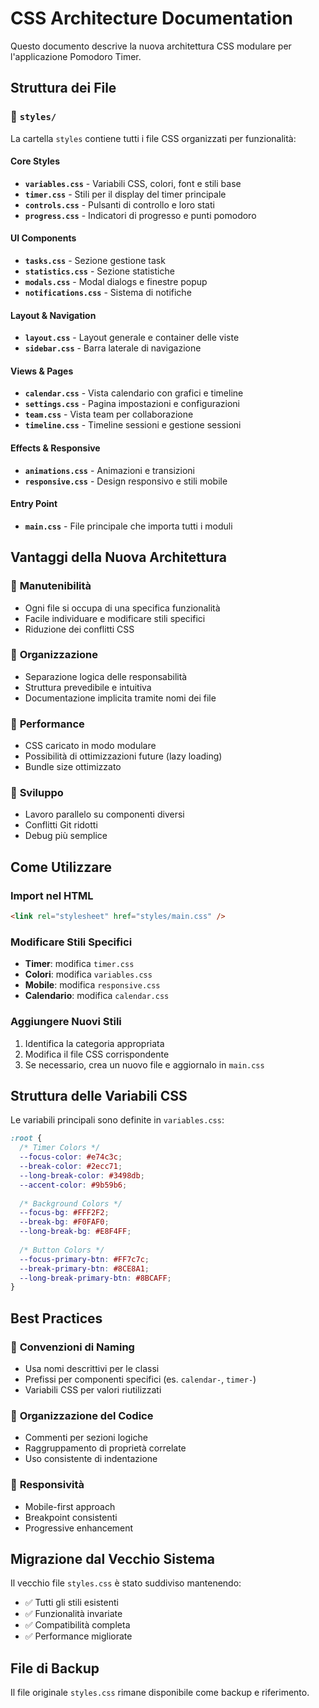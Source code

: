 # CSS Architecture Documentation

Questo documento descrive la nuova architettura CSS modulare per l'applicazione Pomodoro Timer.

## Struttura dei File

### 📁 `styles/`

La cartella `styles` contiene tutti i file CSS organizzati per funzionalità:

#### **Core Styles**
- **`variables.css`** - Variabili CSS, colori, font e stili base
- **`timer.css`** - Stili per il display del timer principale
- **`controls.css`** - Pulsanti di controllo e loro stati
- **`progress.css`** - Indicatori di progresso e punti pomodoro

#### **UI Components**
- **`tasks.css`** - Sezione gestione task
- **`statistics.css`** - Sezione statistiche
- **`modals.css`** - Modal dialogs e finestre popup
- **`notifications.css`** - Sistema di notifiche

#### **Layout & Navigation**
- **`layout.css`** - Layout generale e container delle viste
- **`sidebar.css`** - Barra laterale di navigazione

#### **Views & Pages**
- **`calendar.css`** - Vista calendario con grafici e timeline
- **`settings.css`** - Pagina impostazioni e configurazioni
- **`team.css`** - Vista team per collaborazione
- **`timeline.css`** - Timeline sessioni e gestione sessioni

#### **Effects & Responsive**
- **`animations.css`** - Animazioni e transizioni
- **`responsive.css`** - Design responsivo e stili mobile

#### **Entry Point**
- **`main.css`** - File principale che importa tutti i moduli

## Vantaggi della Nuova Architettura

### 🚀 **Manutenibilità**
- Ogni file si occupa di una specifica funzionalità
- Facile individuare e modificare stili specifici
- Riduzione dei conflitti CSS

### 🎯 **Organizzazione**
- Separazione logica delle responsabilità
- Struttura prevedibile e intuitiva
- Documentazione implicita tramite nomi dei file

### 📱 **Performance**
- CSS caricato in modo modulare
- Possibilità di ottimizzazioni future (lazy loading)
- Bundle size ottimizzato

### 🔧 **Sviluppo**
- Lavoro parallelo su componenti diversi
- Conflitti Git ridotti
- Debug più semplice

## Come Utilizzare

### Import nel HTML
```html
<link rel="stylesheet" href="styles/main.css" />
```

### Modificare Stili Specifici
- **Timer**: modifica `timer.css`
- **Colori**: modifica `variables.css`  
- **Mobile**: modifica `responsive.css`
- **Calendario**: modifica `calendar.css`

### Aggiungere Nuovi Stili
1. Identifica la categoria appropriata
2. Modifica il file CSS corrispondente
3. Se necessario, crea un nuovo file e aggiornalo in `main.css`

## Struttura delle Variabili CSS

Le variabili principali sono definite in `variables.css`:

```css
:root {
  /* Timer Colors */
  --focus-color: #e74c3c;
  --break-color: #2ecc71;
  --long-break-color: #3498db;
  --accent-color: #9b59b6;
  
  /* Background Colors */
  --focus-bg: #FFF2F2;
  --break-bg: #F0FAF0;
  --long-break-bg: #E8F4FF;
  
  /* Button Colors */
  --focus-primary-btn: #FF7c7c;
  --break-primary-btn: #8CE8A1;
  --long-break-primary-btn: #8BCAFF;
}
```

## Best Practices

### 📝 **Convenzioni di Naming**
- Usa nomi descrittivi per le classi
- Prefissi per componenti specifici (es. `calendar-`, `timer-`)
- Variabili CSS per valori riutilizzati

### 🎨 **Organizzazione del Codice**
- Commenti per sezioni logiche
- Raggruppamento di proprietà correlate
- Uso consistente di indentazione

### 📱 **Responsività**
- Mobile-first approach
- Breakpoint consistenti
- Progressive enhancement

## Migrazione dal Vecchio Sistema

Il vecchio file `styles.css` è stato suddiviso mantenendo:
- ✅ Tutti gli stili esistenti
- ✅ Funzionalità invariate  
- ✅ Compatibilità completa
- ✅ Performance migliorate

## File di Backup

Il file originale `styles.css` rimane disponibile come backup e riferimento.
